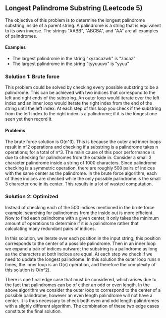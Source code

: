 ## Longest Palindrome Substring (Leetcode 5)

The objective of this problem is to determine the longest palindrome substring inside of a parent string. A palindrome is a string that is equivalent to its own inverse. The strings "AABB", "ABCBA", and "AA" are all examples of palindromes.

#### Examples
- The largest palindrome in the string "xyzacazwk" is "zacaz"
- The largest palindrome in the string "tyyuuuvx" is "yyuu"

### Solution 1: Brute force
This problem could be solved by checking every possible substring to be a palindrome. This can be achieved with two indices that correspond to the left and right ends of the substring. An outer loop would iterate over the left index and an inner loop would iterate the right index from the end of the string until the left index. At each step of this loop you check if the substring from the left index to the right index is a palindrome; if it is the longest one seen yet then record it.

#### Problems
The brute force solution is O(n^3). This is because the outer and inner loops result in n^2 operations and checking if a substring is a palindrome takes n operations; for a total of n^3. The main cause of this poor performance is due to checking for palindromes from the outside in. Consider a small 3 character palindrome inside a string of 1000 characters. Since palindrome checking is a symmetric operation, there are roughly 500 pairs of indices with the same center as the palindrome. In the brute force algorithm, each of these indices are checked while the only possible palindrome is the small 3 character one in its center. This results in a lot of wasted computation.

### Solution 2: Optimized
Instead of checking each of the 500 indices mentioned in the brute force example, searching for palindromes from the inside out is more efficient. Now to find each palindrome with a given center, it only takes the minimum amount of operations to determine if it is a palindrome rather that calculating many redundant pairs of indices.

In this solution, we iterate over each position in the input string; this position corresponds to the center of a possible palindrome. Then in an inner loop we expand a pair of indices outward; the substring is a palindrome as long as the characters at both indices are equal. At each step we check if we need to update the longest palindrome. In this solution the outer loop runs n times, the inner loop is an O(n) operation, and therefore the complexity of this solution is O(n^2).

There is one final edge case that must be considered, which arises due to the fact that palindromes can be of either an odd or even length. In the above algorithm we consider the outer loop to correspond to the center of a possible palindrome, however an even length palindrome will not have a center. It is thus necessary to check both even and odd length palindromes with a slighly different algorithm. The combination of these two edge cases constitute the final solution.